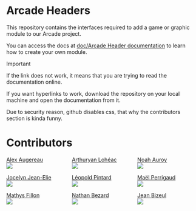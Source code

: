 # Arcade Headers
This repository contains the interfaces required to add a game or graphic module to our Arcade project.

You can access the docs at [doc/Arcade Header documentation](<doc/Arcade documentation.md>) to learn how to create your own module.
> [!IMPORTANT]
> If the link does not work, it means that you are trying to read the documentation online.
> 
> If you want hyperlinks to work, download the repository on your local machine and open the documentation from it.
> 
> Due to security reason, github disables css, that why the contributors section is kinda funny.
# Contributors
<div style="
    display: grid;
    grid-template-columns: repeat(3, 1fr);
    gap: 1em;
    width: 100s%;">
    <div style="display: flex; flex-direction: column; justify-content: center;">
        <a href="https://github.com/alex172931">Alex Augereau</a>
        <img src="https://github.com/alex172931.png"/>
    </div>
    <div style="display: flex; flex-direction: column; justify-content: center;">
        <a href="https://github.com/ArthuryanLoheac">Arthuryan Lohéac</a>
        <img src="https://github.com/ArthuryanLoheac.png" />
    </div>
    <div style="display: flex; flex-direction: column; justify-content: center;">
        <a href="https://github.com/ChifuyuOnWish">Noah Auroy</a>
        <img src="https://github.com/ChifuyuOnWish.png" />
    </div>
    <div style="display: flex; flex-direction: column; justify-content: center;">
        <a href="https://github.com/Jocelyn-JE">Jocelyn Jean-Elie</a>
        <img src="https://github.com/Jocelyn-JE.png" />
    </div>
    <div style="display: flex; flex-direction: column; justify-content: center;">
        <a href="github.com/Leopold-PINTARD">Léopold Pintard</a>
        <img src="https://github.com/Leopold-PINTARD.png" />
    </div>
    <div style="display: flex; flex-direction: column; justify-content: center;">
        <a href="https://github.com/maelemiel">Maël Perrigaud</a>
        <img src="https://github.com/maelemiel.png" />
    </div>
    <div style="display: flex; flex-direction: column; justify-content: center;">
        <a href="https://github.com/mathys-f">Mathys Fillon</a>
        <img src="https://github.com/mathys-f.png" />
    </div>
    <div style="display: flex; flex-direction: column; justify-content: center;">
        <a href="https://github.com/NathanBezard">Nathan Bezard</a>
        <img src="https://github.com/NathanBezard.png" />
    </div>
    <div style="display: flex; flex-direction: column; justify-content: center;">
        <a href="https://github.com/JeanBizeul">Jean Bizeul</a>
        <img src="https://github.com/JeanBizeul.png" />
</div></di
v>
